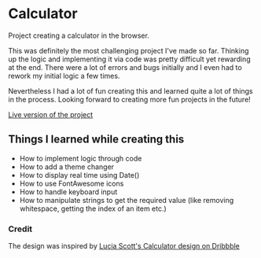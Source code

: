 # Calculator

Project creating a calculator in the browser.

This was definitely the most challenging project I've made so far. Thinking up the logic and implementing it via code was pretty difficult yet rewarding at the end. There were a lot of errors and bugs initially and I even had to rework my initial logic a few times.

Nevertheless I had a lot of fun creating this and learned quite a lot of things in the process. Looking forward to creating more fun projects in the future!

[Live version of the project](https://blizzard-bot.github.io/calculator/)

## Things I learned while creating this

- How to implement logic through code
- How to add a theme changer
- How to display real time using Date()
- How to use FontAwesome icons
- How to handle keyboard input
- How to manipulate strings to get the required value (like removing whitespace, getting the index of an item etc.)

### Credit

The design was inspired by [Lucia Scott's Calculator design on Dribbble](https://dribbble.com/shots/14709020-Calculator/attachments/6408579?mode=media)
